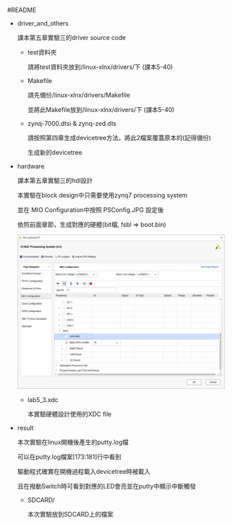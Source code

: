 #README

+ driver_and_others

	課本第五章實驗三的driver source code

	+ test資料夾

		請將test資料夾放到/linux-xlnx/drivers/下 (課本5-40)

	+ Makefile

		請先備份/linux-xlnx/drivers/Makefile

		並將此Makefile放到/linux-xlnx/drivers/下 (課本5-40)

	+ zynq-7000.dtsi & zynq-zed.dts

		請按照第四章生成devicetree方法，將此2檔案覆蓋原本的(記得備份)

		生成新的devicetree

+ hardware

	課本第五章實驗三的hdl設計

	本實驗在block design中只需要使用zynq7 processing system

	並在 MIO Configuration中按照 PSConfig.JPG 設定後

	依照前面章節，生成對應的硬體(bit檔, fsbl => boot.bin)

	![PSConfig.JPG](https://github.com/sky7st/SOC-Lessons/blob/master/06_LINUX_DRIVER/lab5_3/hardware/PSConfig.JPG)

	+ lab5_3.xdc

		本實驗硬體設計使用的XDC file

+ result 

	本次實驗在linux開機後產生的putty.log檔

	可以在putty.log檔案[173:181]行中看到

	驅動程式確實在開機過程載入devicetree時被載入

	且在撥動Switch時可看到對應的LED會亮並在putty中顯示中斷觸發

	+ SDCARD/

		本次實驗放到SDCARD上的檔案